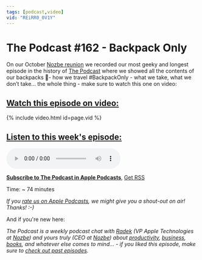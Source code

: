 ```yaml
---
tags: [podcast,video]
vid: "REiRR0_0V1Y"
---
```


# The Podcast #162 - Backpack Only

On our October [Nozbe reunion](https://sliwinski.com/reunion) we recorded our most geeky and longest episode in the history of [The Podcast][p] where we showed all the contents of our backpacks 🎒- how we travel #BackpackOnly - what we take, what we don’t take... the whole thing - make sure to watch this one on video:

## [Watch this episode on video:](https://www.youtube.com/watch?v=REiRR0_0V1Y)

{% include video.html id=page.vid %}

<!--More-->

## [Listen to this week's episode:][e]

<audio controls>
<source src="https://files.nozbe.com/podcast/162.mp3" type="audio/mpeg">
</audio>

**[Subscribe to The Podcast in Apple Podcasts][i]**, [Get RSS][rss]

Time: ~ 74 minutes

*If you [rate us on Apple Podcasts][i], we might give you a shout-out on air! Thanks! :-)*

And if you're new here:

*The Podcast is a weekly podcast chat with [Radek][r] (VP Apple Technologies at [Nozbe][n]) and yours truly (CEO at [Nozbe][n]) about [productivity](/tag/productivity), [business](/tag/business), [books](/tag/books), and whatever else comes to mind... - if you liked this episode, make sure to [check out past episodes](/tag/podcast).*

[y]: https://www.youtube.com/channel/UCkWk8xKe3pq_87io7CXBCgQ
[rss]: https://thepodcast.fm/episodes?format=RSS
[e]: https://thepodcast.fm/episodes/162

[p]: https://thepodcast.fm/
[n]: https://nozbe.com/
[r]: https://radex.io/
[i]: https://itunes.apple.com/podcast/the-podcast/id1012329770
[o]: https://ipadonly.com

[pm]: http://productivemag.com/
